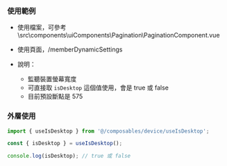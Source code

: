 ### 使用範例

- 使用檔案，可參考 \src\components\uiComponents\Pagination\PaginationComponent.vue
- 使用頁面，/memberDynamicSettings
- 說明：

  - 監聽裝置螢幕寬度
  - 可直接取 `isDesktop` 這個值使用，會是 true 或 false
  - 目前預設斷點是 575

### 外層使用

```javascript
import { useIsDesktop } from '@/composables/device/useIsDesktop';

const { isDesktop } = useIsDesktop();

console.log(isDesktop); // true 或 false
```
